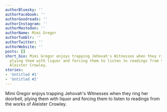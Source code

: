 ```yaml
---
authorBluesky: ''
authorFacebook: ''
authorGoodreads: ''
authorInstagram: ''
authorMastodon: ''
authorName: Mimi Gregor
authorTumblr: ''
authorTwitter: ''
authorWebsite: ''
posts: []
short_bio: Mimi Gregor enjoys trapping Jehovah's Witnesses when they ring her doorbell,‭
  ‬plying them with liquor and forcing them to listen to readings from the works of
  Aleister Crowley.
stories:
- 'Untitled #1'
- 'Untitled #2'
---
```


Mimi Gregor enjoys trapping Jehovah's Witnesses when they ring her doorbell,‭ ‬plying them with liquor and forcing them to listen to readings from the works of Aleister Crowley.